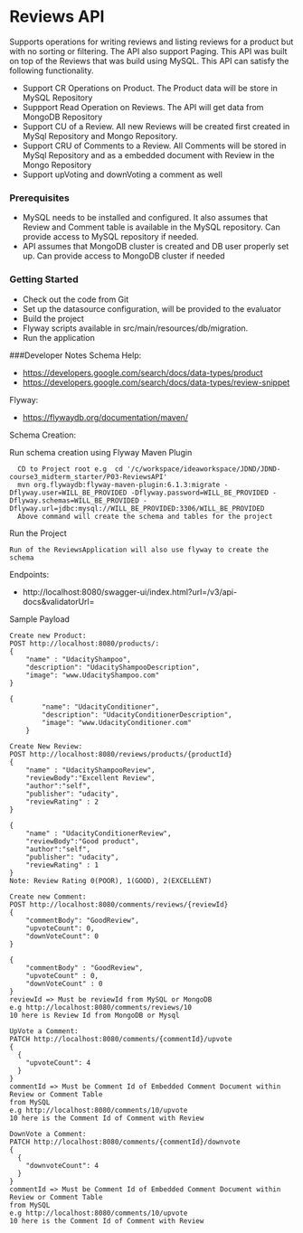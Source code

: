 # Reviews API 
Supports operations for writing reviews and listing reviews for a product but with no sorting or filtering.
The API also support Paging.
This API was built on top of the Reviews that was build using MySQL. This API can satisfy the following functionality.

* Support CR Operations on Product. The Product data will be store in MySQL Repository
* Suppport Read Operation on Reviews. The API will get data from MongoDB Repository
* Support CU of a Review. All new Reviews will be created  first created in MySql Repository and 
Mongo Repository.
* Support CRU of Comments to a Review. All Comments will be stored in MySql Repository  and as a embedded document with Review
in the Mongo Repository
* Support upVoting and downVoting a comment as well

### Prerequisites
* MySQL needs to be installed and configured. It also assumes that Review and Comment table is available in 
the MySQL repository. Can provide access to MySQL repository if needed.
* API assumes that MongoDB cluster is created and DB user properly set up. Can provide access to
MongoDB cluster if needed

### Getting Started
* Check out the code from Git
* Set up the datasource configuration, will be provided to the evaluator
* Build the project
* Flyway scripts available in src/main/resources/db/migration.
* Run the application

###Developer Notes
Schema Help: 
* https://developers.google.com/search/docs/data-types/product
* https://developers.google.com/search/docs/data-types/review-snippet

Flyway:
* https://flywaydb.org/documentation/maven/

Schema Creation:

Run schema creation using Flyway Maven Plugin
```
  CD to Project root e.g  cd '/c/workspace/ideaworkspace/JDND/JDND-course3_midterm_starter/P03-ReviewsAPI'
  mvn org.flywaydb:flyway-maven-plugin:6.1.3:migrate -Dflyway.user=WILL_BE_PROVIDED -Dflyway.password=WILL_BE_PROVIDED -Dflyway.schemas=WILL_BE_PROVIDED -Dflyway.url=jdbc:mysql://WILL_BE_PROVIDED:3306/WILL_BE_PROVIDED
  Above command will create the schema and tables for the project
```
Run the Project
```
Run of the ReviewsApplication will also use flyway to create the schema
```

Endpoints:
* http://localhost:8080/swagger-ui/index.html?url=/v3/api-docs&validatorUrl=

Sample Payload
```
Create new Product:
POST http://localhost:8080/products/:
{
	"name" : "UdacityShampoo",
	"description": "UdacityShampooDescription",
	"image": "www.UdacityShampoo.com"
}

{
        "name": "UdacityConditioner",
        "description": "UdacityConditionerDescription",
        "image": "www.UdacityConditioner.com"
    }

Create New Review:
POST http://localhost:8080/reviews/products/{productId}
{
	"name" : "UdacityShampooReview",
	"reviewBody":"Excellent Review",
	"author":"self",
	"publisher": "udacity",
	"reviewRating" : 2
}

{
	"name" : "UdacityConditionerReview",
	"reviewBody":"Good product",
	"author":"self",
	"publisher": "udacity",
	"reviewRating" : 1
}
Note: Review Rating 0(POOR), 1(GOOD), 2(EXCELLENT)

Create new Comment:
POST http://localhost:8080/comments/reviews/{reviewId}
{
    "commentBody": "GoodReview",
    "upvoteCount": 0,
    "downVoteCount": 0
}

{
	"commentBody" : "GoodReview",
	"upvoteCount" : 0,
	"downVoteCount" : 0
}
reviewId => Must be reviewId from MySQL or MongoDB
e.g http://localhost:8080/comments/reviews/10
10 here is Review Id from MongoDB or Mysql

UpVote a Comment:
PATCH http://localhost:8080/comments/{commentId}/upvote
{
  {
  	"upvoteCount": 4
  }
}
commentId => Must be Comment Id of Embedded Comment Document within Review or Comment Table
from MySQL
e.g http://localhost:8080/comments/10/upvote
10 here is the Comment Id of Comment with Review

DownVote a Comment:
PATCH http://localhost:8080/comments/{commentId}/downvote
{
  {
  	"downvoteCount": 4
  }
}
commentId => Must be Comment Id of Embedded Comment Document within Review or Comment Table
from MySQL
e.g http://localhost:8080/comments/10/upvote
10 here is the Comment Id of Comment with Review
```
             

